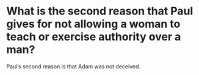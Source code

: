 # What is the second reason that Paul gives for not allowing a woman to teach or exercise authority over a man?

Paul’s second reason is that Adam was not deceived.
